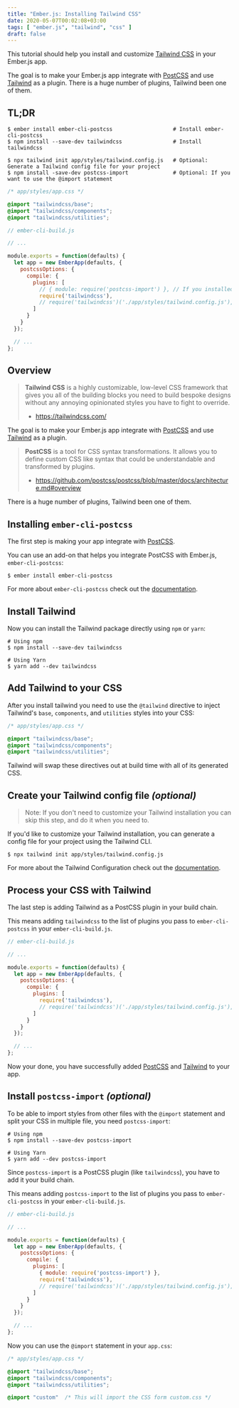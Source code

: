 ```yaml
---
title: "Ember.js: Installing Tailwind CSS"
date: 2020-05-07T00:02:08+03:00
tags: [ "ember.js", "tailwind", "css" ]
draft: false
---
```


This tutorial should help you install and customize [Tailwind CSS](https://tailwindcss.com/) in your Ember.js app.

The goal is to make your Ember.js app integrate with [PostCSS](https://postcss.org/) and use [Tailwind](https://tailwindcss.com/) as a plugin. There is a huge number of plugins, Tailwind been one of them.

<!--more-->

## TL;DR

```console
$ ember install ember-cli-postcss                   # Install ember-cli-postcss
$ npm install --save-dev tailwindcss                # Install tailwindcss

$ npx tailwind init app/styles/tailwind.config.js   # Optional: Generate a Tailwind config file for your project
$ npm install -save-dev postcss-import              # Optional: If you want to use the @import statement
```

```css
/* app/styles/app.css */

@import "tailwindcss/base";
@import "tailwindcss/components";
@import "tailwindcss/utilities";
```

```js
// ember-cli-build.js

// ...

module.exports = function(defaults) {
  let app = new EmberApp(defaults, {
    postcssOptions: {
      compile: {
        plugins: [
          // { module: require('postcss-import') }, // If you installed postcss-import
          require('tailwindcss'),
          // require('tailwindcss')('./app/styles/tailwind.config.js'), // If you have a Tailwind config file.
        ]
      }
    }
  });

  // ...
};
```

## Overview

> **Tailwind CSS** is a highly customizable, low-level CSS framework that gives you all of the building blocks you need to build bespoke designs without any annoying opinionated styles you have to fight to override.
>
> - https://tailwindcss.com/

The goal is to make your Ember.js app integrate with [PostCSS](https://postcss.org/) and use [Tailwind](https://tailwindcss.com/) as a plugin.

> **PostCSS** is a tool for CSS syntax transformations.
> It allows you to define custom CSS like syntax that could be understandable and transformed by plugins.
>
> - https://github.com/postcss/postcss/blob/master/docs/architecture.md#overview

There is a huge number of plugins, Tailwind been one of them.

## Installing `ember-cli-postcss`

The first step is making your app integrate with [PostCSS](https://postcss.org/).

You can use an add-on that helps you integrate PostCSS with Ember.js, `ember-cli-postcss`:

```console
$ ember install ember-cli-postcss
```

For more about `ember-cli-postcss` check out the [documentation](https://jeffjewiss.github.io/ember-cli-postcss/).

## Install Tailwind

Now you can install the Tailwind package directly using `npm` or `yarn`:

```console
# Using npm
$ npm install --save-dev tailwindcss

# Using Yarn
$ yarn add --dev tailwindcss
```

## Add Tailwind to your CSS

After you install tailwind you need to use the `@tailwind` directive to inject Tailwind's `base`, `components`, and `utilities` styles into your CSS:

```css
/* app/styles/app.css */

@import "tailwindcss/base";
@import "tailwindcss/components";
@import "tailwindcss/utilities";
```

Tailwind will swap these directives out at build time with all of its generated CSS.

## Create your Tailwind config file *(optional)*

> Note: If you don't need to customize your Tailwind installation you can skip this step, and do it when you need to.

If you'd like to customize your Tailwind installation, you can generate a config file for your project using the Tailwind CLI.

```console
$ npx tailwind init app/styles/tailwind.config.js
```

For more about the Tailwind Configuration check out the [documentation](https://tailwindcss.com/docs/configuration/).

## Process your CSS with Tailwind

The last step is adding Tailwind as a PostCSS plugin in your build chain.

This means adding `tailwindcss` to the list of plugins you pass to `ember-cli-postcss` in your `ember-cli-build.js`.

```js
// ember-cli-build.js

// ...

module.exports = function(defaults) {
  let app = new EmberApp(defaults, {
    postcssOptions: {
      compile: {
        plugins: [
          require('tailwindcss'),
          // require('tailwindcss')('./app/styles/tailwind.config.js'), // If you have a Tailwind config file.
        ]
      }
    }
  });

  // ...
};
```

Now your done, you have successfully added [PostCSS](https://postcss.org/) and [Tailwind](https://tailwindcss.com/) to your app.

## Install `postcss-import` *(optional)*

To be able to import styles from other files with the `@import` statement and split your CSS in multiple file, you need `postcss-import`:

```console
# Using npm
$ npm install --save-dev postcss-import

# Using Yarn
$ yarn add --dev postcss-import
```

Since `postcss-import` is a PostCSS plugin (like `tailwindcss`), you have to add it your build chain.

This means adding `postcss-import` to the list of plugins you pass to `ember-cli-postcss` in your `ember-cli-build.js`.

```js
// ember-cli-build.js

// ...

module.exports = function(defaults) {
  let app = new EmberApp(defaults, {
    postcssOptions: {
      compile: {
        plugins: [
          { module: require('postcss-import') },
          require('tailwindcss'),
          // require('tailwindcss')('./app/styles/tailwind.config.js'), // If you have a Tailwind config file.
        ]
      }
    }
  });

  // ...
};
```

Now you can use the `@import` statement in your `app.css`:

```css
/* app/styles/app.css */

@import "tailwindcss/base";
@import "tailwindcss/components";
@import "tailwindcss/utilities";

@import "custom"  /* This will import the CSS form custom.css */
```
